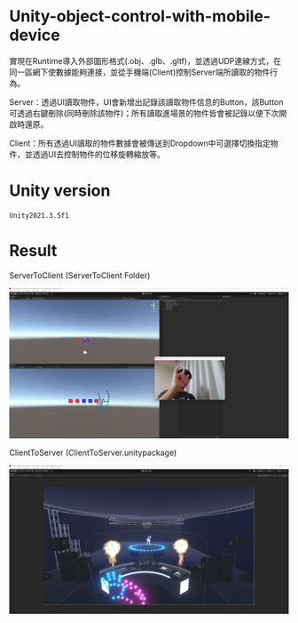 # Unity-object-control-with-mobile-device

實現在Runtime導入外部圖形格式(.obj、.glb、.gltf)，並透過UDP連線方式，在同一區網下使數據能夠連接，並從手機端(Client)控制Server端所讀取的物件行為。

Server：透過UI讀取物件，UI會新增出記錄該讀取物件信息的Button，該Button可透過右鍵刪除(同時刪除該物件)；所有讀取進場景的物件皆會被記錄以便下次開啟時還原。

Client：所有透過UI讀取的物件數據會被傳送到Dropdown中可選擇切換指定物件，並透過UI去控制物件的位移旋轉縮放等。

# Unity version

```
Unity2021.3.5f1
```

# Result

ServerToClient (ServerToClient Folder)

![image](https://github.com/kairaun/MocapWithUnity/blob/main/pic/1.png)  

ClientToServer (ClientToServer.unitypackage)

![image](https://github.com/kairaun/MocapWithUnity/blob/main/pic/2.png)  
